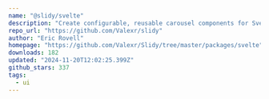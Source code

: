 ```yaml
---
name: "@slidy/svelte"
description: "Create configurable, reusable carousel components for Svelte apps."
repo_url: "https://github.com/Valexr/slidy"
author: "Eric Rovell"
homepage: "https://github.com/Valexr/Slidy/tree/master/packages/svelte"
downloads: 182
updated: "2024-11-20T12:02:25.399Z"
github_stars: 337
tags: 
  - ui
---
```

